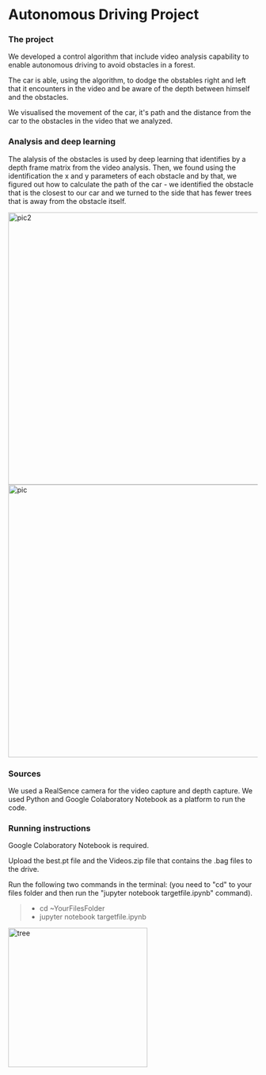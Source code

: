 # Autonomous Driving Project

### The project
We developed a control algorithm that include video analysis capability to enable autonomous driving to avoid obstacles in a forest.

The car is able, using the algorithm, to dodge the obstables right and left that it encounters in the video and be aware of the depth between himself and the obstacles.

We visualised the movement of the car, it's path and the distance from the car to the obstacles in the video that we analyzed.

### Analysis and deep learning
The alalysis of the obstacles is used by deep learning that identifies by a depth frame matrix from the video analysis.
Then, we found using the identification the x and y parameters of each obstacle and by that,
we figured out how to calculate the path of the car - we identified the obstacle that is the closest to our car and we turned to the side that has fewer trees that is away from the obstacle itself.

<img width="549" alt="pic2" src="https://user-images.githubusercontent.com/73496090/178831447-d546c5d9-0a9a-425d-b1a0-951279fccebd.PNG">

<img width="550" alt="pic" src="https://user-images.githubusercontent.com/73496090/178831506-c72bd482-e3eb-45e3-9c61-e140c3b05e88.PNG">

### Sources
We used a RealSence camera for the video capture and depth capture.
We used Python and Google Colaboratory Notebook as a platform to run the code.

### Running instructions
Google Colaboratory Notebook is required.

Upload the best.pt file and the Videos.zip file that contains the .bag files to the drive.

Run the following two commands in the terminal:
(you need to "cd" to your files folder and then run the "jupyter notebook targetfile.ipynb" command).

> - cd ~YourFilesFolder
> - jupyter notebook targetfile.ipynb

<img width="281" alt="tree" src="https://user-images.githubusercontent.com/73496090/178832664-6909c718-359c-456f-a85b-b3342057a2af.png">
